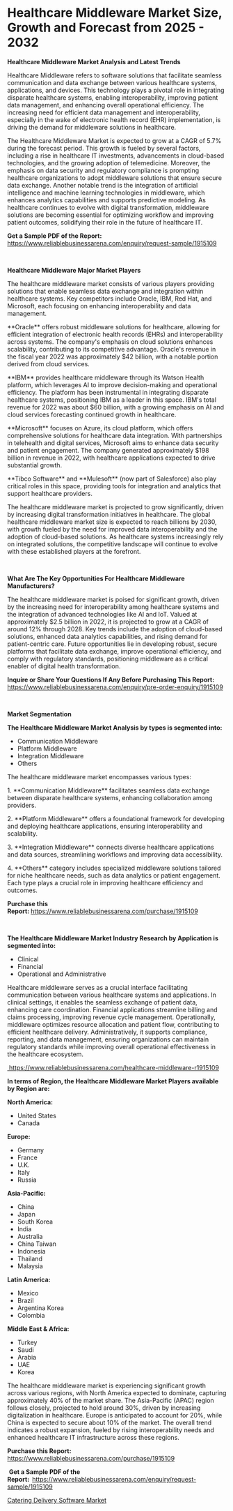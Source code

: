 <p><h1>Healthcare Middleware Market Size, Growth and Forecast from 2025 - 2032</h1></p><p><strong>Healthcare Middleware Market Analysis and Latest Trends</strong></p>
<p><p>Healthcare Middleware refers to software solutions that facilitate seamless communication and data exchange between various healthcare systems, applications, and devices. This technology plays a pivotal role in integrating disparate healthcare systems, enabling interoperability, improving patient data management, and enhancing overall operational efficiency. The increasing need for efficient data management and interoperability, especially in the wake of electronic health record (EHR) implementation, is driving the demand for middleware solutions in healthcare.</p><p>The Healthcare Middleware Market is expected to grow at a CAGR of 5.7% during the forecast period. This growth is fueled by several factors, including a rise in healthcare IT investments, advancements in cloud-based technologies, and the growing adoption of telemedicine. Moreover, the emphasis on data security and regulatory compliance is prompting healthcare organizations to adopt middleware solutions that ensure secure data exchange. Another notable trend is the integration of artificial intelligence and machine learning technologies in middleware, which enhances analytics capabilities and supports predictive modeling. As healthcare continues to evolve with digital transformation, middleware solutions are becoming essential for optimizing workflow and improving patient outcomes, solidifying their role in the future of healthcare IT.</p></p>
<p><strong>Get a Sample PDF of the Report:&nbsp;</strong> <a href="https://www.reliablebusinessarena.com/enquiry/request-sample/1915109?utm_campaign=3200&utm_medium=2&utm_source=Github&utm_content=ia&utm_term=10032025&utm_id=healthcare-middleware">https://www.reliablebusinessarena.com/enquiry/request-sample/1915109</a></p>
<p>&nbsp;</p>
<p><strong>Healthcare Middleware Major Market Players</strong></p>
<p><p>The healthcare middleware market consists of various players providing solutions that enable seamless data exchange and integration within healthcare systems. Key competitors include Oracle, IBM, Red Hat, and Microsoft, each focusing on enhancing interoperability and data management.</p><p>**Oracle** offers robust middleware solutions for healthcare, allowing for efficient integration of electronic health records (EHRs) and interoperability across systems. The company's emphasis on cloud solutions enhances scalability, contributing to its competitive advantage. Oracle's revenue in the fiscal year 2022 was approximately $42 billion, with a notable portion derived from cloud services.</p><p>**IBM** provides healthcare middleware through its Watson Health platform, which leverages AI to improve decision-making and operational efficiency. The platform has been instrumental in integrating disparate healthcare systems, positioning IBM as a leader in this space. IBM's total revenue for 2022 was about $60 billion, with a growing emphasis on AI and cloud services forecasting continued growth in healthcare.</p><p>**Microsoft** focuses on Azure, its cloud platform, which offers comprehensive solutions for healthcare data integration. With partnerships in telehealth and digital services, Microsoft aims to enhance data security and patient engagement. The company generated approximately $198 billion in revenue in 2022, with healthcare applications expected to drive substantial growth.</p><p>**Tibco Software** and **Mulesoft** (now part of Salesforce) also play critical roles in this space, providing tools for integration and analytics that support healthcare providers.</p><p>The healthcare middleware market is projected to grow significantly, driven by increasing digital transformation initiatives in healthcare. The global healthcare middleware market size is expected to reach billions by 2030, with growth fueled by the need for improved data interoperability and the adoption of cloud-based solutions. As healthcare systems increasingly rely on integrated solutions, the competitive landscape will continue to evolve with these established players at the forefront.</p></p>
<p>&nbsp;</p>
<p><strong>What Are The Key Opportunities For Healthcare Middleware Manufacturers?</strong></p>
<p><p>The healthcare middleware market is poised for significant growth, driven by the increasing need for interoperability among healthcare systems and the integration of advanced technologies like AI and IoT. Valued at approximately $2.5 billion in 2022, it is projected to grow at a CAGR of around 12% through 2028. Key trends include the adoption of cloud-based solutions, enhanced data analytics capabilities, and rising demand for patient-centric care. Future opportunities lie in developing robust, secure platforms that facilitate data exchange, improve operational efficiency, and comply with regulatory standards, positioning middleware as a critical enabler of digital health transformation.</p></p>
<p><strong>Inquire or Share Your Questions If Any Before Purchasing This Report:</strong> <a href="https://www.reliablebusinessarena.com/enquiry/pre-order-enquiry/1915109?utm_campaign=3200&utm_medium=2&utm_source=Github&utm_content=ia&utm_term=10032025&utm_id=healthcare-middleware">https://www.reliablebusinessarena.com/enquiry/pre-order-enquiry/1915109</a></p>
<p>&nbsp;</p>
<p><strong>Market Segmentation</strong></p>
<p><strong>The Healthcare Middleware Market Analysis by types is segmented into:</strong></p>
<p><ul><li>Communication Middleware</li><li>Platform Middleware</li><li>Integration Middleware</li><li>Others</li></ul></p>
<p><p>The healthcare middleware market encompasses various types: </p><p>1. **Communication Middleware** facilitates seamless data exchange between disparate healthcare systems, enhancing collaboration among providers.</p><p>2. **Platform Middleware** offers a foundational framework for developing and deploying healthcare applications, ensuring interoperability and scalability.</p><p>3. **Integration Middleware** connects diverse healthcare applications and data sources, streamlining workflows and improving data accessibility.</p><p>4. **Others** category includes specialized middleware solutions tailored for niche healthcare needs, such as data analytics or patient engagement. Each type plays a crucial role in improving healthcare efficiency and outcomes.</p></p>
<p><strong>Purchase this Report:&nbsp;</strong><a href="https://www.reliablebusinessarena.com/purchase/1915109?utm_campaign=3200&utm_medium=2&utm_source=Github&utm_content=ia&utm_term=10032025&utm_id=healthcare-middleware">https://www.reliablebusinessarena.com/purchase/1915109</a></p>
<p>&nbsp;</p>
<p><strong>The Healthcare Middleware Market Industry Research by Application is segmented into:</strong></p>
<p><ul><li>Clinical</li><li>Financial</li><li>Operational and Administrative</li></ul></p>
<p><p>Healthcare middleware serves as a crucial interface facilitating communication between various healthcare systems and applications. In clinical settings, it enables the seamless exchange of patient data, enhancing care coordination. Financial applications streamline billing and claims processing, improving revenue cycle management. Operationally, middleware optimizes resource allocation and patient flow, contributing to efficient healthcare delivery. Administratively, it supports compliance, reporting, and data management, ensuring organizations can maintain regulatory standards while improving overall operational effectiveness in the healthcare ecosystem.</p></p>
<p><a href="https://www.reliablebusinessarena.com/healthcare-middleware-r1915109?utm_campaign=3200&utm_medium=2&utm_source=Github&utm_content=ia&utm_term=10032025&utm_id=healthcare-middleware">&nbsp;https://www.reliablebusinessarena.com/healthcare-middleware-r1915109</a></p>
<p><strong>In terms of Region, the Healthcare Middleware Market Players available by Region are:</strong></p>
<p>
    <p> <strong> North America: </strong>
        <ul>
            <li>United States</li>
            <li>Canada</li>
        </ul>
        </p> 
    <p> <strong> Europe: </strong>
        <ul>
            <li>Germany</li>
            <li>France</li>
            <li>U.K.</li>
            <li>Italy</li>
            <li>Russia</li>
        </ul>
        </p> 
    <p> <strong> Asia-Pacific: </strong>
        <ul>
            <li>China</li>
            <li>Japan</li>
            <li>South Korea</li>
            <li>India</li>
            <li>Australia</li>
            <li>China Taiwan</li>
            <li>Indonesia</li>
            <li>Thailand</li>
            <li>Malaysia</li>
        </ul>
        </p> 
    <p> <strong> Latin America: </strong>
        <ul>
            <li>Mexico</li>
            <li>Brazil</li>
            <li>Argentina Korea</li>
            <li>Colombia</li>
        </ul>
        </p> 
    <p> <strong> Middle East & Africa: </strong>
        <ul>
            <li>Turkey</li>
            <li>Saudi</li>
            <li>Arabia</li>
            <li>UAE</li>
            <li>Korea</li>
        </ul>
    </p>
    </p>
<p><p>The healthcare middleware market is experiencing significant growth across various regions, with North America expected to dominate, capturing approximately 40% of the market share. The Asia-Pacific (APAC) region follows closely, projected to hold around 30%, driven by increasing digitalization in healthcare. Europe is anticipated to account for 20%, while China is expected to secure about 10% of the market. The overall trend indicates a robust expansion, fueled by rising interoperability needs and enhanced healthcare IT infrastructure across these regions.</p></p>
<p><strong>Purchase this Report: </strong><a href="https://www.reliablebusinessarena.com/purchase/1915109?utm_campaign=3200&utm_medium=2&utm_source=Github&utm_content=ia&utm_term=10032025&utm_id=healthcare-middleware">https://www.reliablebusinessarena.com/purchase/1915109</a></p>
<p>&nbsp;<strong>Get a Sample PDF of the Report:&nbsp;&nbsp;</strong><a href="https://www.reliablebusinessarena.com/enquiry/request-sample/1915109?utm_campaign=3200&utm_medium=2&utm_source=Github&utm_content=ia&utm_term=10032025&utm_id=healthcare-middleware">https://www.reliablebusinessarena.com/enquiry/request-sample/1915109</a></p>
<p><strong></strong></p>
<p><p><a href="https://github.com/kaloyhboosh/Market-Research-Report-List-1/blob/main/catering-delivery-software-market.md?utm_campaign=3200&utm_medium=2&utm_source=Github&utm_content=ia&utm_term=10032025&utm_id=healthcare-middleware">Catering Delivery Software Market</a></p></p>